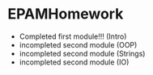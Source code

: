 # EPAMHomework

- Completed first module!!! (Intro)
- incompleted second module (OOP)
- incompleted second module (Strings)
- incompleted second module (IO)

